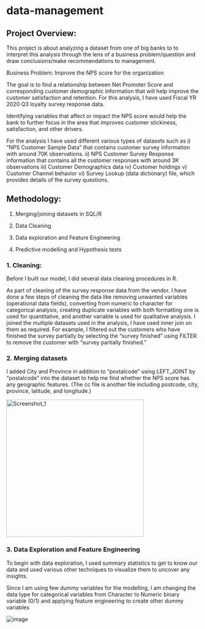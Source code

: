 # data-management

## Project Overview:

This project is about analyzing a dataset from one of big banks to to interpret this analysis through the lens of a business problem/question and draw conclusions/make recommendations to management.   

Business Problem: Improve the NPS score for the organization

The goal is to find a relationship between Net Promoter Score and corresponding customer demographic information that will help improve the customer satisfaction and retention. For this analysis, I have used Fiscal YR 2020 Q3 loyalty survey response data.

Identifying variables that affect or impact the NPS score would help the bank to further focus in the area that improves customer stickiness, satisfaction, and other drivers.

For the analysis I have used different various types of datasets such as i) “NPS Customer Sample Data” that contains customer survey information with around 70K observations. ii) NPS Customer Survey Response information that contains all the customer responses with around 3K observations iii) Customer Demographics data iv) Customer holdings v) Customer Channel behavior vi) Survey Lookup (data dictionary) file, which provides details of the survey questions.

## Methodology:

1) Merging/joining datasets in SQL/R 

2) Data Cleaning 

3) Data exploration and Feature Engineering 

4) Predictive modelling and Hypothesis tests 


### 1. Cleaning: 
 
Before I built our model, I did several data cleaning procedures in R. 

As part of cleaning of the survey response data from the vendor. I have done a few steps of cleaning the data like removing unwanted variables (operational data fields), converting from numeric to character for categorical analysis, creating duplicate variables with both formatting one is used for quantitative, and another variable is used for qualitative analysis.  I joined the multiple datasets used in the analysis, I have used inner join on them as required. For example, I filtered out the customers who have finished the survey partially by selecting the “survey finished” using FILTER to remove the customer with  “survey partially finished.” 

### 2. Merging datasets

I added City and Province in addition to “postalcode” using LEFT_JOINT by “postalcode” into the dataset to help me find whether the NPS score has any geographic features. (The cc file is another file including postcode, city, province, latitude, and longitude.) 

<img width="359" alt="Screenshot_1" src="https://user-images.githubusercontent.com/80222038/154723710-26e174f5-f849-4998-88c4-929d7001c74c.png">


### 3. Data Exploration and Feature Engineering

To begin with data exploration, I used summary statistics to get to know our data and used various other techniques to visualize them to uncover any insights. 

Since I am using few dummy variables for the modelling, I am changing the data type for categorical variables from Character to Numeric binary variable (0/1) and applying feature engineering to create other dummy variables

![image](https://user-images.githubusercontent.com/80222038/154723968-8c675687-345b-438a-a1bc-f9f688009fbd.png)



